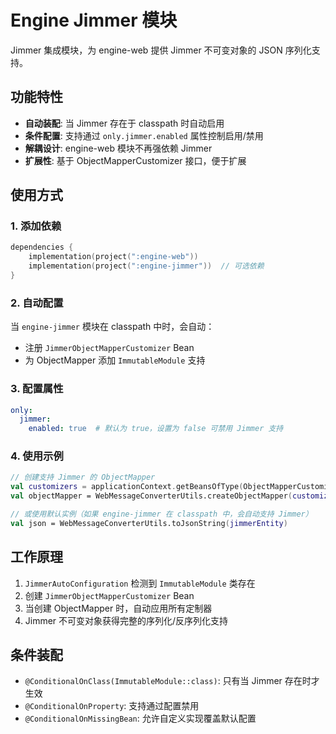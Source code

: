 # Engine Jimmer 模块

Jimmer 集成模块，为 engine-web 提供 Jimmer 不可变对象的 JSON 序列化支持。

## 功能特性

- **自动装配**: 当 Jimmer 存在于 classpath 时自动启用
- **条件配置**: 支持通过 `only.jimmer.enabled` 属性控制启用/禁用
- **解耦设计**: engine-web 模块不再强依赖 Jimmer
- **扩展性**: 基于 ObjectMapperCustomizer 接口，便于扩展

## 使用方式

### 1. 添加依赖

```kotlin
dependencies {
    implementation(project(":engine-web"))
    implementation(project(":engine-jimmer"))  // 可选依赖
}
```

### 2. 自动配置

当 `engine-jimmer` 模块在 classpath 中时，会自动：

- 注册 `JimmerObjectMapperCustomizer` Bean
- 为 ObjectMapper 添加 `ImmutableModule` 支持

### 3. 配置属性

```yaml
only:
  jimmer:
    enabled: true  # 默认为 true，设置为 false 可禁用 Jimmer 支持
```

### 4. 使用示例

```kotlin
// 创建支持 Jimmer 的 ObjectMapper
val customizers = applicationContext.getBeansOfType(ObjectMapperCustomizer::class.java).values.toList()
val objectMapper = WebMessageConverterUtils.createObjectMapper(customizers)

// 或使用默认实例（如果 engine-jimmer 在 classpath 中，会自动支持 Jimmer）
val json = WebMessageConverterUtils.toJsonString(jimmerEntity)
```

## 工作原理

1. `JimmerAutoConfiguration` 检测到 `ImmutableModule` 类存在
2. 创建 `JimmerObjectMapperCustomizer` Bean
3. 当创建 ObjectMapper 时，自动应用所有定制器
4. Jimmer 不可变对象获得完整的序列化/反序列化支持

## 条件装配

- `@ConditionalOnClass(ImmutableModule::class)`: 只有当 Jimmer 存在时才生效
- `@ConditionalOnProperty`: 支持通过配置禁用
- `@ConditionalOnMissingBean`: 允许自定义实现覆盖默认配置
